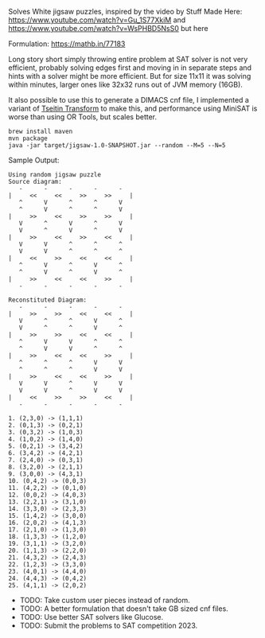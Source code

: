 

Solves White jigsaw puzzles, inspired by the video by Stuff Made Here:
https://www.youtube.com/watch?v=Gu_1S77XkiM and https://www.youtube.com/watch?v=WsPHBD5NsS0 but here

Formulation: https://mathb.in/77183


Long story short simply throwing  entire problem  at SAT solver is not very efficient, probably 
solving edges first and moving in in separate steps and hints with a solver might be
more efficient. But for size 11x11 it was solving within minutes, larger ones like 32x32 runs
out of JVM memory (16GB).

It also possible to use this to generate a DIMACS cnf file, I implemented a variant of 
[Tseitin Transform](https://en.wikipedia.org/wiki/Tseytin_transformation) to make this, and performance
using MiniSAT is worse than using OR Tools, but scales better. 

```shell
brew install maven 
mvn package
java -jar target/jigsaw-1.0-SNAPSHOT.jar --random --M=5 --N=5
```

Sample Output:
```
Using random jigsaw puzzle
Source diagram:
   -      -      -      -      -
|     <<     <<     >>     >>     |
   ^      V      ^      ^      V
   ^      V      ^      ^      V
|     >>     <<     >>     >>     |
   V      ^      V      ^      V
   V      ^      V      ^      V
|     >>     <<     >>     <<     |
   V      V      ^      ^      ^
   V      V      ^      ^      ^
|     <<     >>     <<     <<     |
   ^      V      ^      V      ^
   ^      V      ^      V      ^
|     >>     <<     <<     >>     |
   -      -      -      -      -

Reconstituted Diagram:
   -      -      -      -      -
|     >>     >>     <<     <<     |
   V      ^      ^      V      ^
   V      ^      ^      V      ^
|     >>     >>     <<     <<     |
   ^      V      V      ^      ^
   ^      V      V      ^      ^
|     >>     <<     <<     >>     |
   ^      ^      ^      V      V
   ^      ^      ^      V      V
|     >>     <<     <<     >>     |
   V      V      ^      V      V
   V      V      ^      V      V
|     <<     >>     >>     <<     |
   -      -      -      -      -

1. (2,3,0) -> (1,1,1)
2. (0,1,3) -> (0,2,1)
3. (0,3,2) -> (1,0,3)
4. (1,0,2) -> (1,4,0)
5. (0,2,1) -> (3,4,2)
6. (3,4,2) -> (4,2,1)
7. (2,4,0) -> (0,3,1)
8. (3,2,0) -> (2,1,1)
9. (3,0,0) -> (4,3,1)
10. (0,4,2) -> (0,0,3)
11. (4,2,2) -> (0,1,0)
12. (0,0,2) -> (4,0,3)
13. (2,2,1) -> (3,1,0)
14. (3,3,0) -> (2,3,3)
15. (1,4,2) -> (3,0,0)
16. (2,0,2) -> (4,1,3)
17. (2,1,0) -> (1,3,0)
18. (1,3,3) -> (1,2,0)
19. (3,1,1) -> (3,2,0)
20. (1,1,3) -> (2,2,0)
21. (4,3,2) -> (2,4,3)
22. (1,2,3) -> (3,3,0)
23. (4,0,1) -> (4,4,0)
24. (4,4,3) -> (0,4,2)
25. (4,1,1) -> (2,0,2)
```

* TODO: Take custom user pieces instead of random.
* TODO: A better formulation that doesn't take GB sized cnf files. 
* TODO: Use better SAT solvers like Glucose.
* TODO: Submit the problems to SAT competition 2023.

